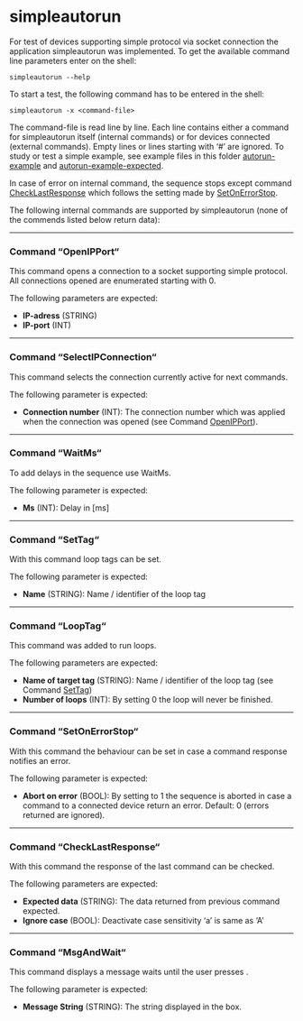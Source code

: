# simpleautorun
For test of devices supporting simple protocol via socket connection the application simpleautorun was implemented. To
get the available command line parameters enter on the shell:

```
simpleautorun --help
```

To start a test, the following command has to be entered in the shell:
```
simpleautorun -x <command-file>
```

The command-file is read line by line. Each line contains either a command for simpleautorun itself (internal commands) or
for devices connected (external commands). Empty lines or lines starting with ‘#’ are ignored. To study or test a simple
example, see example files in this folder [autorun-example](autorun-example) and
[autorun-example-expected](autorun-example-expected).

In case of error on internal command, the sequence stops except command [CheckLastResponse](#check_last_response)
which follows the setting made by [SetOnErrorStop](#set_on_error_stop).

The following internal commands are supported by simpleautorun (none of
the commends listed below return data):

---------------------------------------------------------------------------------------------------------------------------
### <a id="open_ip_port"></a>Command “OpenIPPort“

This command opens a connection to a socket supporting simple protocol. All connections opened are enumerated starting
with 0. 

The following parameters are expected:
* **IP-adress** (STRING)
* **IP-port** (INT)

---------------------------------------------------------------------------------------------------------------------------
### Command “SelectIPConnection“

This command selects the connection currently active for next commands.

The following parameter is expected:

* **Connection number** (INT): The connection number which was applied when the connection was opened (see
  Command [OpenIPPort](#open_ip_port)).

---------------------------------------------------------------------------------------------------------------------------
### Command “WaitMs“

To add delays in the sequence use WaitMs.

The following parameter is expected:

* **Ms** (INT): Delay in [ms]

---------------------------------------------------------------------------------------------------------------------------
### <a id="set_tag"></a>Command “SetTag“

With this command loop tags can be set.

The following parameter is expected:

* **Name** (STRING): Name / identifier of the loop tag

---------------------------------------------------------------------------------------------------------------------------
### Command “LoopTag“

This command was added to run loops.

The following parameters are expected:

* **Name of target tag** (STRING): Name / identifier of the loop tag (see Command [SetTag](#set_tag))
* **Number of loops** (INT): By setting 0  the loop will never be finished.

---------------------------------------------------------------------------------------------------------------------------
### <a id="set_on_error_stop"></a>Command “SetOnErrorStop“

With this command the behaviour can be set in case a command response notifies an error.

The following parameter is expected:

* **Abort on error** (BOOL): By setting to 1 the sequence is aborted in case a command to a connected device return an error.
  Default: 0 (errors returned are ignored).

---------------------------------------------------------------------------------------------------------------------------
### <a id="check_last_response"></a>Command “CheckLastResponse“

With this command the response of the last command can be checked.

The following parameters are expected:

* **Expected data** (STRING): The data returned from previous command expected.
* **Ignore case** (BOOL): Deactivate case sensitivity ‘a’ is same as ‘A’

---------------------------------------------------------------------------------------------------------------------------
### Command “MsgAndWait“

This command displays a message waits until the user presses <RETURN>.

The following parameter is expected:

* **Message String** (STRING): The string displayed in the box.


